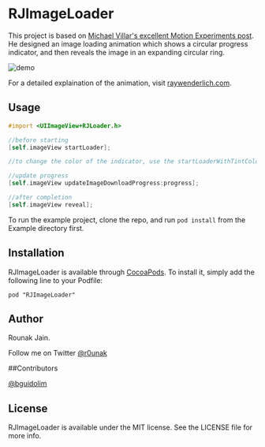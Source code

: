# RJImageLoader

This project is based on [Michael Villar's excellent Motion Experiments post](http://www.michaelvillar.com/motion). He designed an image loading animation which shows a circular progress indicator, and then reveals the image in an expanding circular ring.

![demo](https://raw.githubusercontent.com/rounak/RJImageLoader/master/out6.gif)

For a detailed explaination of the animation, visit [raywenderlich.com](http://www.raywenderlich.com/94302/implement-circular-image-loader-animation-cashapelayer).

## Usage


```objective-c
#import <UIImageView+RJLoader.h>

//before starting
[self.imageView startLoader];

//to change the color of the indicator, use the startLoaderWithTintColor: method

//update progress
[self.imageView updateImageDownloadProgress:progress];

//after completion
[self.imageView reveal];

```


To run the example project, clone the repo, and run `pod install` from the Example directory first.

## Installation

RJImageLoader is available through [CocoaPods](http://cocoapods.org). To install
it, simply add the following line to your Podfile:

    pod "RJImageLoader"

## Author

Rounak Jain.

Follow me on Twitter [@r0unak](https://twitter.com/r0unak)

##Contributors

[@bguidolim](http://twitter.com/bguidolim)

## License

RJImageLoader is available under the MIT license. See the LICENSE file for more info.

